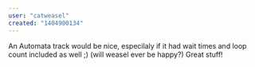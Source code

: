 ```yaml
---
user: "catweasel"
created: "1404900134"
---
```


An Automata track would be nice, especilaly if it had wait times and loop count included as well ;) (will weasel ever be happy?)
Great stuff!
